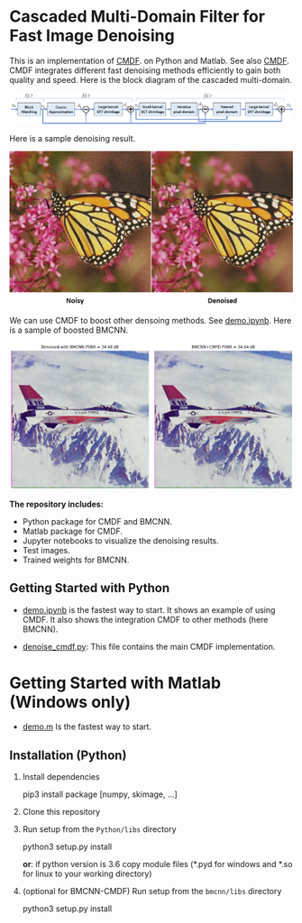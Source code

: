 # Cascaded Multi-Domain Filter for Fast Image Denoising


This is an implementation of [CMDF](https://link.springer.com/article/10.1007/s11554-019-00868-9).
 on Python and Matlab. See also [CMDF](https://users.encs.concordia.ca/~amer/CMDF/).
CMDF integrates different fast denoising methods efficiently to gain
both quality and speed.
Here is the block diagram of the cascaded multi-domain.

![block diagram](figures/block_diagram.png)

Here is a sample denoising result.

![sample denoising](figures/figure1.png)

We can use CMDF to boost other densoing methods. See [demo.ipynb](/Python/demo.ipynb).
Here is a sample of boosted BMCNN.

![sample denoising](figures/bmcnn_boost.png)



**The repository includes:**
* Python package for CMDF and BMCNN.
* Matlab package for CMDF.
* Jupyter notebooks to visualize the denoising results.
* Test images.
* Trained weights for BMCNN.


## Getting Started with Python
* [demo.ipynb](Python/demo.ipynb) is the fastest way to start. 
It shows an example of using CMDF. It also shows the integration CMDF to other methods (here BMCNN).

* [denoise_cmdf.py](Python/denoise_cmdf.py): This file contains the main CMDF implementation.

# Getting Started with Matlab (Windows only)
* [demo.m](Matlab/demo.m) Is the fastest way to start. 


## Installation (Python)
1. Install dependencies

   pip3 install package [numpy, skimage, ...]

2. Clone this repository

3. Run setup from the `Python/libs` directory
    
    python3 setup.py install

	**or**:
	if python version is 3.6 copy module files (*.pyd for windows and *.so for linux to your working directory) 	
     
4. (optional for BMCNN-CMDF) Run setup from the `bmcnn/libs` directory

    python3 setup.py install
